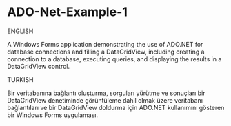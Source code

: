 # ADO-Net-Example-1

ENGLISH

A Windows Forms application demonstrating the use of ADO.NET for database connections and filling a DataGridView, including creating a connection to a database, executing queries, and displaying the results in a DataGridView control.

TURKISH

Bir veritabanına bağlantı oluşturma, sorguları yürütme ve sonuçları bir DataGridView denetiminde görüntüleme dahil olmak üzere veritabanı bağlantıları ve bir DataGridView doldurma için ADO.NET kullanımını gösteren bir Windows Forms uygulaması.

